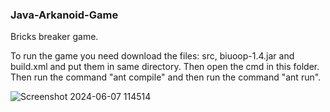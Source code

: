 ### Java-Arkanoid-Game
Bricks breaker game.

To run the game you need download the files: src, biuoop-1.4.jar and build.xml and put them in same directory.
Then open the cmd in this folder.
Then run the command "ant compile" and then run the command "ant run".

![Screenshot 2024-06-07 114514](https://github.com/Yosef-Perelman/Java-Arkanoid-Game/assets/72888832/0f09898d-02ad-4176-b214-f771ead1f227)
